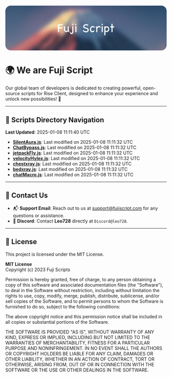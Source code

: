 ![Banner](.github/b.webp)

# 🌍 **We are Fuji Script**

Our global team of developers is dedicated to creating powerful, open-source scripts for Rise Client, designed to enhance your experience and unlock new possibilities! 🌟

---
<!-- SCRIPTS_NAVIGATION_START -->
## 📂 **Scripts Directory Navigation**

**Last Updated**: 2025-01-08 11:11:40 UTC

- **[SilentAura.js](scripts/SilentAura.js)**: Last modified on 2025-01-08 11:11:32 UTC
- **[ChatBypass.js](scripts/ChatBypass.js)**: Last modified on 2025-01-08 11:11:32 UTC
- **[jetpackFly.js](scripts/jetpackFly.js)**: Last modified on 2025-01-08 11:11:32 UTC
- **[velocityHylex.js](scripts/velocityHylex.js)**: Last modified on 2025-01-08 11:11:32 UTC
- **[chestxray.js](scripts/chestxray.js)**: Last modified on 2025-01-08 11:11:32 UTC
- **[bedxray.js](scripts/bedxray.js)**: Last modified on 2025-01-08 11:11:32 UTC
- **[chatMacro.js](scripts/chatMacro.js)**: Last modified on 2025-01-08 11:11:32 UTC

<!-- SCRIPTS_NAVIGATION_END -->

---

## 💬 **Contact Us**  
- 📬 **Support Email**: Reach out to us at [support@fujiscript.com](mailto:support@fujiscript.com) for any questions or assistance.  
- 💬 **Discord**: Contact **Leo728** directly at `Discord@leo728`.

---

## 📜 **License**

This project is licensed under the MIT License.  

**MIT License**  
Copyright (c) 2023 Fuji Scripts  

Permission is hereby granted, free of charge, to any person obtaining a copy of this software and associated documentation files (the "Software"), to deal in the Software without restriction, including without limitation the rights to use, copy, modify, merge, publish, distribute, sublicense, and/or sell copies of the Software, and to permit persons to whom the Software is furnished to do so, subject to the following conditions:  

The above copyright notice and this permission notice shall be included in all copies or substantial portions of the Software.  

THE SOFTWARE IS PROVIDED "AS IS", WITHOUT WARRANTY OF ANY KIND, EXPRESS OR IMPLIED, INCLUDING BUT NOT LIMITED TO THE WARRANTIES OF MERCHANTABILITY, FITNESS FOR A PARTICULAR PURPOSE AND NONINFRINGEMENT. IN NO EVENT SHALL THE AUTHORS OR COPYRIGHT HOLDERS BE LIABLE FOR ANY CLAIM, DAMAGES OR OTHER LIABILITY, WHETHER IN AN ACTION OF CONTRACT, TORT OR OTHERWISE, ARISING FROM, OUT OF OR IN CONNECTION WITH THE SOFTWARE OR THE USE OR OTHER DEALINGS IN THE SOFTWARE.  
